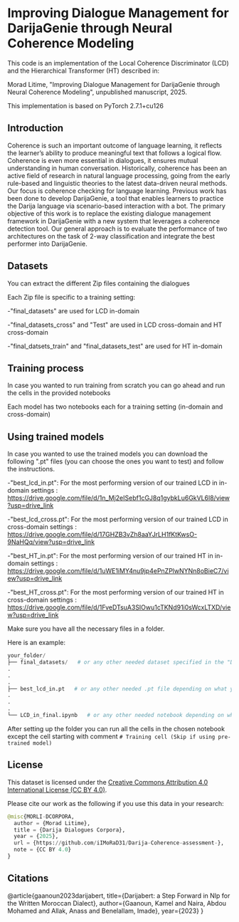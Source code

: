 # Improving Dialogue Management for DarijaGenie through Neural Coherence Modeling
This code is an implementation of the Local Coherence Discriminator (LCD) and the Hierarchical Transformer (HT) described in:

Morad Litime, "Improving Dialogue Management for DarijaGenie through Neural Coherence Modeling", unpublished manuscript, 2025.

This implementation is based on PyTorch 2.7.1+cu126
## Introduction 
Coherence is such an important outcome of
language learning, it reflects the learner’s ability to produce
meaningful text that follows a logical flow. Coherence is even
more essential in dialogues, it ensures mutual understanding in
human conversation. Historically, coherence has been an active
field of research in natural language processing, going from the
early rule-based and linguistic theories to the latest data-driven
neural methods. Our focus is coherence checking for language
learning. Previous work has been done to develop DarijaGenie,
a tool that enables learners to practice the Darija language via
scenario-based interaction with a bot. The primary objective of
this work is to replace the existing dialogue management
framework in DarijaGenie with a new system that leverages a
coherence detection tool. Our general approach is to evaluate
the performance of two architectures on the task of 2-way
classification and integrate the best performer into
DarijaGenie.

## Datasets
You can extract the different Zip files containing the dialogues 

Each Zip file is specific to a training setting:

-"final_datasets" are used for LCD in-domain 

-"final_datasets_cross" and "Test" are used in LCD cross-domain and HT cross-domain

-"final_datsets_train" and "final_datasets_test" are used for HT in-domain

## Training process
In case you wanted to run training from scratch you can go ahead and run the cells in the provided notebooks

Each model has two notebooks each for a training setting (in-domain and cross-domain)

## Using trained models

In case you wanted to use the trained models you can download the following ".pt" files (you can choose the ones you want to test) and follow the instructions.

-"best_lcd_in.pt": For the most performing version of our trained LCD in in-domain settings : https://drive.google.com/file/d/1n_Mj2eISebf1cGJ8q1gybkLu6GkVL6l8/view?usp=drive_link

-"best_lcd_cross.pt": For the most performing version of our trained LCD in cross-domain settings : https://drive.google.com/file/d/17GHZB3vZh8aaYJrLH1fKtKwsO-9NaHQq/view?usp=drive_link

-"best_HT_in.pt": For the most performing version of our trained HT in in-domain settings : https://drive.google.com/file/d/1uWE1iMY4nu9jp4ePnZPlwNYNn8oBieC7/view?usp=drive_link

-"best_HT_cross.pt": For the most performing version of our trained HT in cross-domain settings :  https://drive.google.com/file/d/1FveDTsuA3SIOwu1cTKNd91i0sWcxLTXD/view?usp=drive_link

Make sure you have all the necessary files in a folder.

Here is an example: 

```python
your_folder/
├── final_datasets/   # or any other needed dataset specified in the "Datasets" section depending on what you want to test
.
.
.
├── best_lcd_in.pt   # or any other needed .pt file depending on what you want to test
.
.
.
└── LCD_in_final.ipynb   # or any other needed notebook depending on what you want to test
```

After setting up the folder you can run all the cells in the chosen notebook except the cell starting with comment ```# Training cell (Skip if using pre-trained model)```

## License

This dataset is licensed under the [Creative Commons Attribution 4.0 International License (CC BY 4.0)](https://creativecommons.org/licenses/by/4.0/).  

Please cite our work as the following if you use this data in your research:

```python
@misc{MORLI-DCORPORA,
  author = {Morad Litime},
  title = {Darija Dialogues Corpora},
  year = {2025},
  url = {https://github.com/iIMoRaD31/Darija-Coherence-assessment-},
  note = {CC BY 4.0}
}

```

## Citations

@article{gaanoun2023darijabert,
  title={Darijabert: a Step Forward in Nlp for the Written Moroccan Dialect},
  author={Gaanoun, Kamel and Naira, Abdou Mohamed and Allak, Anass and Benelallam, Imade},
  year={2023}
}

